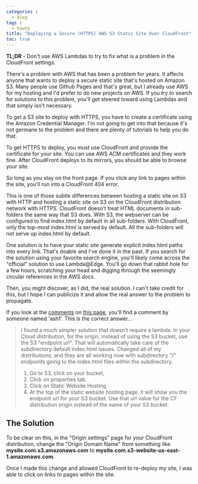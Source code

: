 ```yaml
---
categories :
  - blog
tags : 
  - howto
title: "Deploying a Secure (HTTPS) AWS S3 Static Site Over CloudFront"
toc: true
---
```


**TL;DR** - Don't use AWS Lambdas to try to fix what is a problem in the CloudFront settings.

<!--more-->

There's a problem with AWS that has been a problem for years. It affects anyone that wants to deploy a secure static
site that's hosted on Amazon S3. Many people use Github Pages and that's great, but I already use AWS for my hosting
and I'd prefer to do new projects on AWS. If you try to search for solutions to this problem, you'll get steered
toward using Lambdas and that simply isn't necessary.

To get a S3 site to deploy with HTTPS, you have to create a certificate using the Amazon Credential Manager. I'm not
going to get into that because it's not germane to the problem and there are plenty of tutorials to help you do that.

To get HTTPS to deploy, you must use CloudFront and provide the certificate for your site. You can use AWS ACM
certificates and they work fine. After CloudFront deploys to its mirrors, you should be able to browse your site.

So long as you stay on the front page. If you click any link to pages within the site, you'll run into a CloudFront
404 error.

This is one of those subtle differences between hosting a static site on S3 with HTTP and hosting a static site on S3 
on the CloudFront distribution network with HTTPS. CloudFront doesn't treat HTML documents in sub-folders the same way 
that S3 does. With S3, the webserver can be configured to find index.html by default in all sub-folders. With 
CloudFront, only the top-most index.html is served by default. All the sub-folders will not serve up index.html by default.

One solution is to have your static site generate explicit index.html paths into every link. That's doable and I've
done it in the past. If you search for the solution using your favorite search engine, you'll likely come across the
"official" solution to use Lambda@Edge. You'll go down that rabbit hole for a few hours, scratching your head and
digging through the seemingly circular references in the AWS docs.

Then, you might discover, as I did, the real solution. I can't take credit for this, but I hope I can publicize it
and allow the real answer to the problem to propagate.

If you look at the [comments](https://commenting.awsblogs.com/embed.html?disqus_shortname=aws-compute&disqus_identifier=2895&disqus_title=Implementing+Default+Directory+Indexes+in+Amazon+S3-backed+Amazon+CloudFront+Origins+Using+Lambda%40Edge&disqus_url=https://aws.amazon.com/blogs/compute/implementing-default-directory-indexes-in-amazon-s3-backed-amazon-cloudfront-origins-using-lambdaedge/) on [this page](https://aws.amazon.com/blogs/compute/implementing-default-directory-indexes-in-amazon-s3-backed-amazon-cloudfront-origins-using-lambdaedge/), 
you'll find a comment by someone named 'ash1'. This is the correct answer...

> I found a much simpler solution that doesn't require a lambda. In your Cloud distribution, for the origin, instead of using the S3 bucket, use the S3 "endpoint url". That will automatically take care of the subdirectory default index.html issues. Changed all of my distributions, and they are all working now with subdirectory "/" endpoints going to the index.html files within the subdirectory.
> 
> 1. Go to S3, click on your bucket,
> 2. Click on properties tab.
> 3. Click on Static Website Hosting
> 4. At the top of the static website hosting page, it will show you the endpoint url for your S3 bucket. Use that url value for the CF distribution origin instead of the name of your S3 bucket.

## The Solution

To be clear on this, in the "Origin settings" page for your CloudFront distribution, change the "Origin Domain Name" from
something like **mysite.com.s3.amazonaws.com** to **mysite.com.s3-website-us-east-1.amazonaws.com**.

Once I made this change and allowed CloudFront to re-deploy my site, I was able to click on links to pages within the site.
